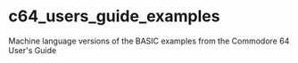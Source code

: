 # c64_users_guide_examples
Machine language versions of the BASIC examples from the Commodore 64 User's Guide
